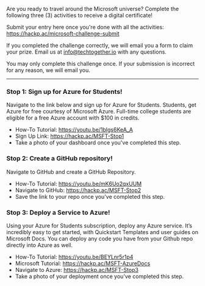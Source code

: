 Are you ready to travel around the Microsoft universe? Complete the following three (3) activities to receive a digital certificate! 

Submit your entry here once you're done with all the activities: <a href="https://hackp.ac/microsoft-challenge-submit">https://hackp.ac/microsoft-challenge-submit</a>

If you completed the challenge correctly, we will email you a form to claim your prize. Email us at info@techtogether.io with any questions. 

You may only complete this challenge once. If your submission is incorrect for any reason, we will email you.

***

### Stop 1: Sign up for Azure for Students! 
Navigate to the link below and sign up for Azure for Students. Students, get Azure for free courtesy of Microsoft Azure. Full-time college students are eligible for a free Azure account with $100 in credits.
* How-To Tutorial: <a href="https://youtu.be/1blgs6KeA_A">https://youtu.be/1blgs6KeA_A</a>
* Sign Up Link: <a href="https://hackp.ac/MSFT-Stop1">https://hackp.ac/MSFT-Stop1</a>
* Take a photo of your dashboard once you've completed this step.

### Stop 2: Create a GitHub repository!
Navigate to GitHub and create a GitHub Repository.
* How-To Tutorial: <a href="https://youtu.be/mK6Uo2qxUUM">https://youtu.be/mK6Uo2qxUUM</a>
* Navigate to GitHub: <a href="https://hackp.ac/MSFT-Stop2">https://hackp.ac/MSFT-Stop2</a>
* Save the link to your repo once you've completed this step. 

### Stop 3: Deploy a Service to Azure! 
Using your Azure for Students subscription, deploy any Azure service. It’s incredibly easy to get started, with Quickstart Templates and user guides on Microsoft Docs. You can deploy any code you have from your Github repo directly into Azure as well.
* How-To Tutorial:  <a href="https://youtu.be/BEYLnr5r1p4">https://youtu.be/BEYLnr5r1p4</a>
* Microsoft Tutorial: <a href="https://hackp.ac/MSFT-AzureDocs">https://hackp.ac/MSFT-AzureDocs</a>
* Navigate to Azure: <a href="https://hackp.ac/MSFT-Stop3">https://hackp.ac/MSFT-Stop3</a>
* Take a photo of your deployment once you've completed this step.

